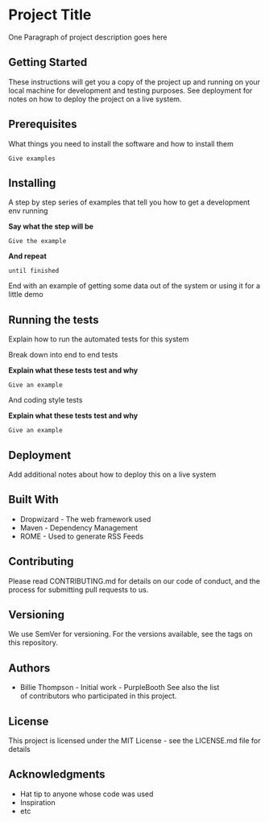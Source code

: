 # Project Title

One Paragraph of project description goes here

## Getting Started

These instructions will get you a copy of the project up and running on your local machine for development and testing purposes. See deployment for notes on how to deploy the project on a live system.

## Prerequisites

What things you need to install the software and how to install them

	Give examples 

## Installing

A step by step series of examples that tell you how to get a development env running

**Say what the step will be**

	Give the example 

**And repeat**

	until finished 

End with an example of getting some data out of the system or using it for a little demo

## Running the tests

Explain how to run the automated tests for this system

Break down into end to end tests

**Explain what these tests test and why**

	Give an example 

And coding style tests

**Explain what these tests test and why**

	Give an example 

## Deployment

Add additional notes about how to deploy this on a live system

## Built With

- Dropwizard - The web framework used
- Maven - Dependency Management
- ROME - Used to generate RSS Feeds

## Contributing

Please read CONTRIBUTING.md for details on our code of conduct, and the process for submitting pull requests to us.

## Versioning

We use SemVer for versioning. For the versions available, see the tags on this repository.

## Authors

- Billie Thompson - Initial work - PurpleBooth
See also the list of contributors who participated in this project.

## License

This project is licensed under the MIT License - see the LICENSE.md file for details

## Acknowledgments

- Hat tip to anyone whose code was used
- Inspiration
- etc